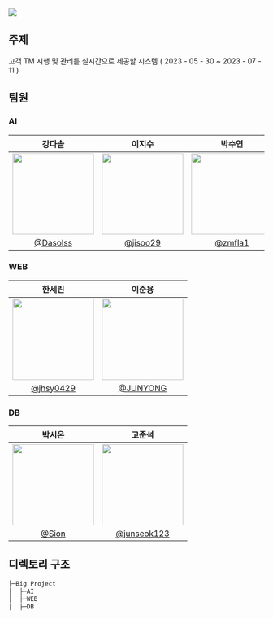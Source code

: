 <img src="https://capsule-render.vercel.app/api?type=waving&color=auto&height=200&section=header&text=AI_36_Project&fontSize=90&fontColor=ffffff" />

## 주제
고객 TM 시행 및 관리를 실시간으로 제공할 시스템 ( 2023 - 05 - 30 ~ 2023 - 07 - 11 )

## 팀원
### AI

| 강다솔 | 이지수 |  박수연 |
| :---------: | :------: | :--------: |
| <img width="160px" src="https://avatars.githubusercontent.com/u/106011096?v=4" /> | <img width="160px" src="https://avatars.githubusercontent.com/u/120074030?v=4" /> | <img width="160px" src="https://avatars.githubusercontent.com/u/124108645?v=4"/>|
|[@Dasolss](https://github.com/Dasolss)  |  [@jisoo29](https://github.com/jisoo29)  | [@zmfla1](https://github.com/zmfla1)|
### WEB
| 한세린 | 이준용 |
| :--------: | :---------: |
| <img width="160px" src="https://avatars.githubusercontent.com/u/62207913?v=4" /> | <img width="160px" src="https://avatars.githubusercontent.com/u/98500133?v=4" />|
| [@jhsy0429](https://github.com/jhsy0429) | [@JUNYONG](https://github.com/diqkrgo)|
### DB
| 박시온 | 고준석 |
| :--------: | :---------: |
| <img width="160px" src="https://avatars.githubusercontent.com/u/35020426?v=4" /> | <img width="160px" src="https://avatars.githubusercontent.com/u/57626712?v=4" />|
| [@Sion](https://github.com/Garalulu) | [@junseok123](https://github.com/junseok123)|

<!-- <div align="center"> -->





## 디렉토리 구조
```sh
├─Big Project
│  ├─AI
│  ├─WEB
│  ├─DB
